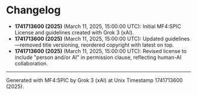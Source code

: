 # Changelog

- **1741713600 (2025)** (March 11, 2025, 15:00:00 UTC): Initial MF4:SPIC License and guidelines created with Grok 3 (xAI).
- **1741713600 (2025)** (March 11, 2025, 15:00:00 UTC): Updated guidelines—removed title versioning, reordered copyright with latest on top.
- **1741713600 (2025)** (March 11, 2025, 15:00:00 UTC): Revised license to include "person and/or AI" in permission clause, reflecting human-AI collaboration.

---
Generated with MF4:SPIC by Grok 3 (xAI) at Unix Timestamp 1741713600 (2025).
